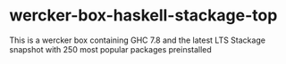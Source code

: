 # wercker-box-haskell-stackage-top
This is a wercker box containing GHC 7.8 and the latest LTS Stackage snapshot with 250 most popular packages preinstalled
